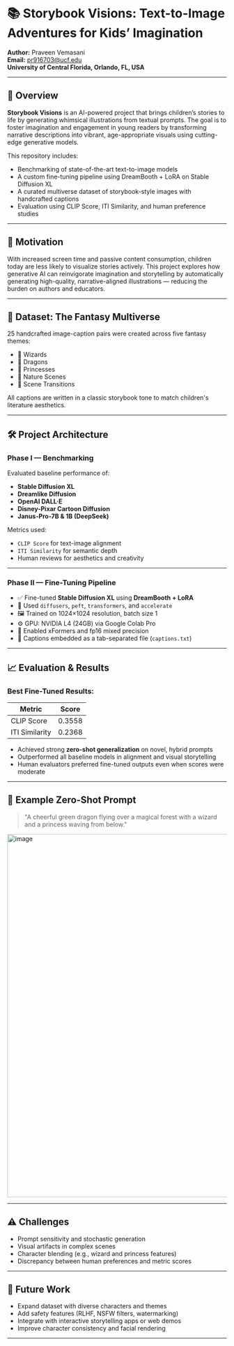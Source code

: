 # 📚 Storybook Visions: Text-to-Image Adventures for Kids’ Imagination

**Author:** Praveen Vemasani  
**Email:** pr916703@ucf.edu  
**University of Central Florida, Orlando, FL, USA**  

---

## 🌟 Overview

**Storybook Visions** is an AI-powered project that brings children’s stories to life by generating whimsical illustrations from textual prompts. The goal is to foster imagination and engagement in young readers by transforming narrative descriptions into vibrant, age-appropriate visuals using cutting-edge generative models.

This repository includes:
- Benchmarking of state-of-the-art text-to-image models
- A custom fine-tuning pipeline using DreamBooth + LoRA on Stable Diffusion XL
- A curated multiverse dataset of storybook-style images with handcrafted captions
- Evaluation using CLIP Score, ITI Similarity, and human preference studies

---

## 🧠 Motivation

With increased screen time and passive content consumption, children today are less likely to visualize stories actively. This project explores how generative AI can reinvigorate imagination and storytelling by automatically generating high-quality, narrative-aligned illustrations — reducing the burden on authors and educators.

---

## 🎨 Dataset: The Fantasy Multiverse

25 handcrafted image-caption pairs were created across five fantasy themes:

- 🧙 Wizards  
- 🐉 Dragons  
- 👑 Princesses  
- 🌿 Nature Scenes  
- 🌈 Scene Transitions  

All captions are written in a classic storybook tone to match children's literature aesthetics.

---

## 🛠️ Project Architecture

### Phase I — Benchmarking

Evaluated baseline performance of:
- **Stable Diffusion XL**
- **Dreamlike Diffusion**
- **OpenAI DALL·E**
- **Disney-Pixar Cartoon Diffusion**
- **Janus-Pro-7B & 1B (DeepSeek)**

Metrics used:
- `CLIP Score` for text-image alignment  
- `ITI Similarity` for semantic depth  
- Human reviews for aesthetics and creativity

---

### Phase II — Fine-Tuning Pipeline

- ✅ Fine-tuned **Stable Diffusion XL** using **DreamBooth + LoRA**
- 💾 Used `diffusers`, `peft`, `transformers`, and `accelerate`
- 🖼️ Trained on 1024×1024 resolution, batch size 1
- ⚙️ GPU: NVIDIA L4 (24GB) via Google Colab Pro
- 🧠 Enabled xFormers and fp16 mixed precision
- 📝 Captions embedded as a tab-separated file (`captions.txt`)

---

## 📈 Evaluation & Results

### Best Fine-Tuned Results:
| Metric         | Score     |
|----------------|-----------|
| CLIP Score     | 0.3558    |
| ITI Similarity | 0.2368    |

- Achieved strong **zero-shot generalization** on novel, hybrid prompts
- Outperformed all baseline models in alignment and visual storytelling
- Human evaluators preferred fine-tuned outputs even when scores were moderate

---

## 💬 Example Zero-Shot Prompt

> "A cheerful green dragon flying over a magical forest with a wizard and a princess waving from below."

<img width="827" height="833" alt="image" src="https://github.com/user-attachments/assets/449d1a65-6b5f-40ae-8383-27e8d27de25c" />


---

## ⚠️ Challenges

- Prompt sensitivity and stochastic generation
- Visual artifacts in complex scenes
- Character blending (e.g., wizard and princess features)
- Discrepancy between human preferences and metric scores

---

## 🔮 Future Work

- Expand dataset with diverse characters and themes  
- Add safety features (RLHF, NSFW filters, watermarking)  
- Integrate with interactive storytelling apps or web demos  
- Improve character consistency and facial rendering

---
